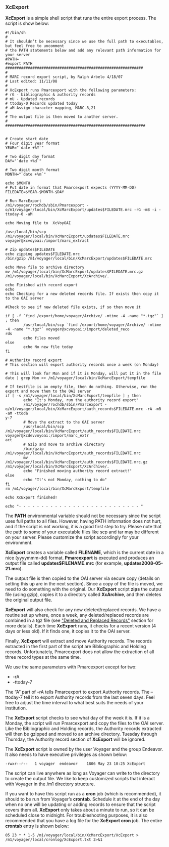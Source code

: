 ### XcExport ###

**XcExport** is a simple shell script that runs the entire export process. The script is show below:

```
#!/bin/sh
#
# It shouldn’t be necessary since we use the full path to executables, but feel free to uncomment
# the PATH statements below and add any relevant path information for your server
#PATH=
#export PATH
#############################################################
#                                                  
# MARC record export script, by Ralph Arbelo 4/18/07      
# Last edited: 11/11/08
#                                                 
# XcExport runs Pmarcexport with the following parameters:
# rG - bibliographic & authority records
# mU - Updated records
# ttoday-0 Records updated today
# aM Assign character mapping, MARC-8,21
#
# The output file is then moved to another server.
#
##############################################################


# Create start date 
# Four digit year format
YEAR="`date +%Y`"

# Two digit day format
DAY="`date +%d`"

# Two digit month format
MONTH="`date +%m`"

echo $MONTH
# Put date in format that Pmarcexport expects (YYYY-MM-DD)
FILEDATE=$YEAR-$MONTH-$DAY

# Run MarcExport
/m1/voyager/rochdb/sbin/Pmarcexport -o/m1/voyager/local/bin/XcMarcExport/updates$FILEDATE.mrc -rG -mB -i -ttoday-0 -aM

echo Moving file to  XcVoyOAI
 
/usr/local/bin/scp /m1/voyager/local/bin/XcMarcExport/updates$FILEDATE.mrc voyager@xcvoyoai:/import/marc_extract 

# Zip updates$FILEDATE  
echo zipping updates$FILEDATE.mrc
/bin/gzip /m1/voyager/local/bin/XcMarcExport/updates$FILEDATE.mrc

echo Move file to archive directory 
mv /m1/voyager/local/bin/XcMarcExport/updates$FILEDATE.mrc.gz /m1/voyager/local/bin/XcMarcExport/XcArchive/.

echo Finished with record export
echo
echo Checking for a new deleted records file. If exists then copy it to the OAI server

#Check to see if new deleted file exists, if so then move it

if [ -f `find /export/home/voyager/Archive/ -mtime -4 -name "*.tgz"` ] ; then
        /usr/local/bin/scp `find /export/home/voyager/Archive/ -mtime -4 -name "*.tgz"` voyager@xcvoyoai:/import/deleted_reco
rds
        echo files moved
else
        echo No new file today
fi

# Authority record export
# This section will export authority records once a week (on Monday)

# This will look for Mon and if it is Monday, will put it in the file
date | grep Mon >> /m1/voyager/local/bin/XcMarcExport/tempfile

# If testfile is an empty file, then do nothing. Otherwise, run the export and move them to the OAI server
if [ -s /m1/voyager/local/bin/XcMarcExport/tempfile ] ; then
        echo "It's Monday, run the authority record export"
        /m1/voyager/rochdb/sbin/Pmarcexport -o/m1/voyager/local/bin/XcMarcExport/auth_records$FILEDATE.mrc -rA -mB -aM -ttoda
y-7
        # Move the extract to the OAI server
        /usr/local/bin/scp /m1/voyager/local/bin/XcMarcExport/auth_records$FILEDATE.mrc voyager@xcdevvoyoai:/import/marc_extr
act
        # Gzip and move to archive directory
        /bin/gzip /m1/voyager/local/bin/XcMarcExport/auth_records$FILEDATE.mrc
        mv /m1/voyager/local/bin/XcMarcExport/auth_records$FILEDATE.mrc.gz /m1/voyager/local/bin/XcMarcExport/XcArchive/.
        echo "Finished moving authority record extract!"
else
        echo "It's not Monday, nothing to do"
fi
rm /m1/voyager/local/bin/XcMarcExport/tempfile

echo XcExport finished!

echo "- - - - - - - - - - - - - - - - - - - - - - - - - - - "
```

The **PATH** environmental variable should not be necessary since the script uses full paths to all files. However, having PATH information does not hurt, and if the script is not working, it is a good first step to try. Please note that the path to some of your executable files like scp and tar may be different on your server. Please customize the script accordingly for your environment.

**XcExport** creates a variable called **FILENAME**, which is the current date in a nice (yyyymmm-dd) format. **Pmarcexport** is executed and produces an output file called **updates$FILENAME.mrc** (for example, **updates2008-05-21.mrc**).

The output file is then copied to the OAI server via secure copy (details on setting this up are in the next section). Since a copy of the file is moved, we need to do something with the original. Our **XcExport** script **zips** the output file (using gzip), copies it to a directory called **XcArchive**, and then deletes the original output file.

**XcExport** will also check for any new deleted/replaced records. We have a routine set up where, once a week, any deleted/replaced records are combined in a tgz file (see ["Deleted and Replaced Records"](AlteredRecords.md) section for more details). Each time **XcExport** runs, it checks for a recent version (4 days or less old). If it finds one, it copies it to the OAI server.

Finally, **XcExport** will extract and move Authority records. The records extracted in the first part of the script are Bibliographic and Holding records. Unfortunately, Pmarcexport does not allow the extraction of all three record types at the same time.

We use the same parameters with Pmarcexport except for two:
  * -rA
  * -ttoday-7

The “A” part of –rA tells Pmarcexport to export Authority records. The –ttoday-7 tell it to export Authority records from the last seven days. Feel free to adjust the time interval to what best suits the needs of your institution.

The **XcExport** script checks to see what day of the week it is. If it is a Monday, the script will run Pmarcexport and copy the files to the OAI server. Like the Bibliographic and Holding records, the Authority records extracted will then be gzipped and moved to an archive directory. Tuesday through Thursday, the Authority record section of **XcExport** will be ignored.

The **XcExport** script is owned by the user Voyager and the group Endeavor. It also needs to have executive privileges as shown below:

```
-rwxr--r--   1 voyager  endeavor    1806 May 23 10:25 XcExport 
```

The script can live anywhere as long as Voyager can write to the directory to create the output file. We like to keep customized scripts that interact with Voyager in the /m1 directory structure.

If you want to have this script run as a **cron** job (which is recommended), it should to be run from Voyager’s **crontab**. Schedule it at the end of the day when no one will be updating or adding records to ensure that the script covers them all. **XcExport** only takes about a minute to run, so it can be scheduled close to midnight. For troubleshooting purposes, it is also recommended that you have a log file for the **XcExport cron** job. The entire **crontab** entry is shown below:

```
05 23 * * 1-5 /m1/voyager/local/bin/XcMarcExport/XcExport > /m1/voyager/local/cronlog/XcExport.txt 2>&1
```